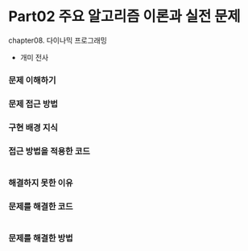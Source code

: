 # Part02 주요 알고리즘 이론과 실전 문제
chapter08. 다이나믹 프로그래밍
- 개미 전사

### 문제 이해하기


### 문제 접근 방법


### 구현 배경 지식


### 접근 방법을 적용한 코드
```python

```
### 해결하지 못한 이유


### 문제를 해결한 코드
```python

```

### 문제를 해결한 방법
